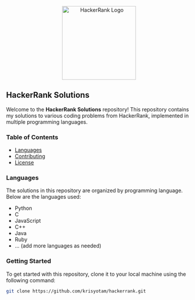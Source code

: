 <div align="center">
  <img src="https://github.com/user-attachments/assets/4ef85c27-d75c-457d-8a50-fd0b2ee9eedd" alt="HackerRank Logo" width="200"/>
</div>

## HackerRank Solutions

Welcome to the **HackerRank Solutions** repository! This repository contains my solutions to various coding problems from HackerRank, implemented in multiple programming languages.

### Table of Contents
- [Languages](#languages)
- [Contributing](#contributing)
- [License](#license)

### Languages
The solutions in this repository are organized by programming language. Below are the languages used:

- Python
- C
- JavaScript
- C++
- Java
- Ruby
- ... (add more languages as needed)

### Getting Started
To get started with this repository, clone it to your local machine using the following command:

```bash
git clone https://github.com/krisyotam/hackerrank.git



